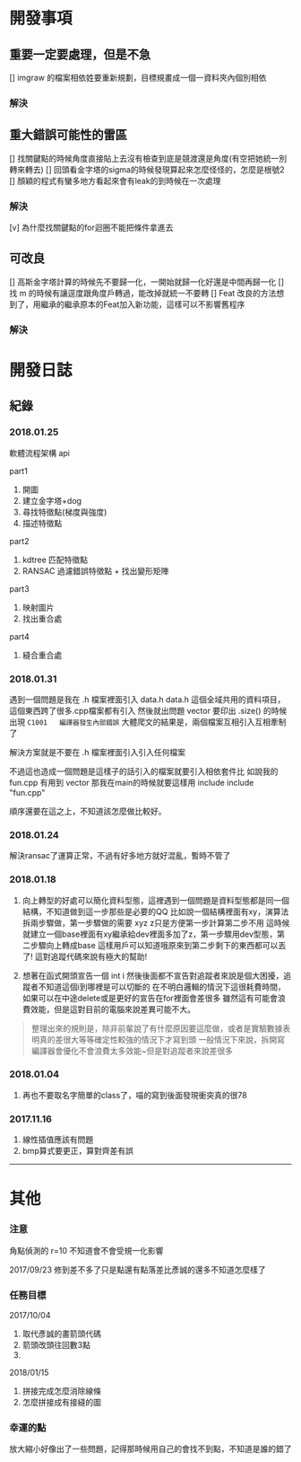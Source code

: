# 開發事項

## 重要一定要處理，但是不急
[] imgraw 的檔案相依姓要重新規劃，目標規畫成一個一資料夾內個別相依
### 解決


## 重大錯誤可能性的雷區
[] 找關鍵點的時候角度直接貼上去沒有檢查到底是競渡還是角度(有空把她統一別轉來轉去)
[] 回頭看金字塔的sigma的時候發現算起來怎麼怪怪的，怎麼是根號2
[] 顏穎的程式有蠻多地方看起來會有leak的到時候在一次處理
### 解決
[v] 為什麼找關鍵點的for迴圈不能把條件拿進去


## 可改良
[] 高斯金字塔計算的時候先不要歸一化，一開始就歸一化好還是中間再歸一化
[] 找 m 的時候有讓逕度跟角度戶轉過，能改掉就統一不要轉
[] Feat 改良的方法想到了，用繼承的繼承原本的Feat加入新功能，這樣可以不影響舊程序
### 解決





# 開發日誌
## 紀錄
### 2018.01.25
軟體流程架構 api

part1
1. 開圖
2. 建立金字塔+dog
3. 尋找特徵點(梯度與強度)
4. 描述特徵點

part2
1. kdtree 匹配特徵點
2. RANSAC 過濾錯誤特徵點 + 找出變形矩陣

part3
1. 映射圖片
2. 找出重合處

part4
1. 縫合重合處



### 2018.01.31
遇到一個問題是我在 .h 檔案裡面引入 data.h 
data.h 這個全域共用的資料項目，這個東西跨了很多.cpp檔案都有引入
然後就出問題 vector 要印出 .size() 的時候出現 `C1001   編譯器發生內部錯誤`
大體爬文的結果是，兩個檔案互相引入互相牽制了

解決方案就是不要在 .h 檔案裡面引入引入任何檔案

不過這也造成一個問題是這樣子的話引入的檔案就要引入相依套件比
如說我的 fun.cpp 有用到 vector 那我在main的時候就要這樣用
include <vecotor>
include "fun.cpp"

順序還要在這之上，不知道該怎麼做比較好。




### 2018.01.24
解決ransac了運算正常，不過有好多地方就好混亂，暫時不管了

### 2018.01.18
1. 向上轉型的好處可以簡化資料型態，這裡遇到一個問題是資料型態都是同一個結構，不知道做到這一步那些是必要的QQ
比如說一個結構裡面有xy，演算法拆兩步驟做，第一步驟做的需要 xyz z只是方便第一步計算第二步不用
這時候就建立一個base裡面有xy繼承給dev裡面多加了z，第一步驟用dev型態，第二步驟向上轉成base
這樣用戶可以知道哦原來到第二步剩下的東西都可以丟了! 這對追蹤代碼來說有極大的幫助!

2. 想著在函式開頭宣告一個 int i 然後後面都不宣告對追蹤者來說是個大困擾，追蹤者不知道這個i到哪裡是可以切斷的
在不明白邏輯的情況下這很耗費時間，如果可以在中途delete或是更好的宣告在for裡面會差很多
雖然這有可能會浪費效能，但是這對目前的電腦來說差異可能不大。
> 整理出來的規則是，除非前輩說了有什麼原因要這麼做，或者是實驗數據表明真的差很大等等確定性較強的情況下才寫到頭
一般情況下來說，拆開寫編譯器會優化不會浪費太多效能~但是對追蹤者來說差很多

### 2018.01.04
1. 再也不要取名字簡單的class了，喵的寫到後面發現衝突真的很78

### 2017.11.16
1. 線性插值應該有問題
2. bmp算式要更正，算對齊差有誤








---

# 其他
### 注意
角點偵測的 r=10 不知道會不會受規一化影響

2017/09/23 修到差不多了只是點還有點落差比彥誠的還多不知道怎麼樣了

### 任務目標
2017/10/04
1. 取代彥誠的畫箭頭代碼
2. 箭頭改頭往回數3點
3.

2018/01/15
1. 拼接完成怎麼消除線條
2. 怎麼拼接成有接縫的圖

### 幸運的點
放大縮小好像出了一些問題，記得那時候用自己的會找不到點，不知道是誰的錯了
